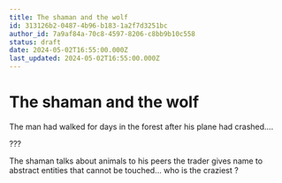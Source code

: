 ```yaml
---
title: The shaman and the wolf
id: 313126b2-0487-4b96-b183-1a2f7d3251bc
author_id: 7a9af84a-70c8-4597-8206-c8bb9b10c558
status: draft
date: 2024-05-02T16:55:00.000Z
last_updated: 2024-05-02T16:55:00.000Z
---
```


# The shaman and the wolf


The man had walked for days in the forest after his plane had crashed….

???

The shaman talks about animals to his peers the trader gives name to abstract entities that cannot be touched… who is the craziest ?
